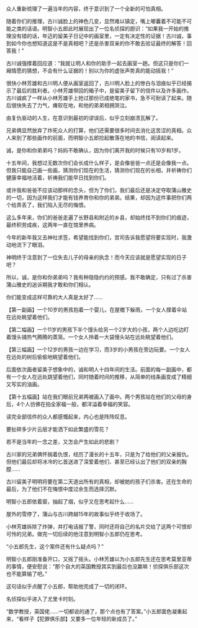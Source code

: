 众人重新梳理了一遍当年的内容，终于意识到了一个全新的可怕真相。

随着你们的推理，古川诚脸上的神色几变，显然难以镇定，嘴上嘟囊着不可能不可能之类的话语。明智小五郎此时展现出了一位名侦探的胆识：“如果我一开始的推理没有错的话，年迈的留美子日记中的画室里，一定有决定性的证据！古川诚，事到如今你也想知道这是不是真相吧？还是杀害双亲的你不敢去验证最终的解答！回答我！”

古川诚强撑着回应道：“我就让明人和你的助手一起去画室一趟。但这只是你们一厢情愿的猜想，不会有什么证据的！别以为你的虚张声势真的能动摇我！”

很快小林芳雄和古川明人便从画室返回了，古川明人脸上的惨白与泪痕似乎已经揭示了最后的胜利者。小林芳雄带回的箱子中，是留美子留下的信件以及许多画作。古川诚疯了一样从小林芳雄手上抢过那份已成绝笔的家书，急不可耐读了起来。随后很快失去了力气，瘫软在地，和他的弟弟相拥哭泣。

由复仇驱动的人生，在意识到最初的谬误后，似乎立刻崩溃瓦解了。

兄弟俩显然放弃了炸死众人的打算，他们还需要很多时间去消化这苦涩的真相。众人来到了那些画作的前面，而明智小五郎捡起散落在地的书信，阅读起来。

诚，是你和你弟弟吗？妈妈不敢确认，因为你们离开我的时候只有10岁和1岁。

十五年间，我想过无数次你们会长成什么样子，是会像爸爸一点还是会像我一点。但我只能自己画一些画，猜测你们现在的生活，猜测你们现在的长相，并祈祷你们健康幸福地活着，祈祷我们能早日找到你们。

或许我和爸爸不应该动那样的念头，但为了你们，我们最后还是决定夺取蒲山雅史的一切，因为这样我们才能有钱养育你和你的弟弟。结果，却因为这件事把你们两个给弄丢了，我们陷入无尽的悔恨。

这么多年来，你们的爸爸走遍了长野县和附近的乡县，却始终找不到你们的痕迹，最终积劳成疾，这两年一直在馆里养病。

今年的新年我又去神社求签，希望能找到你们，宫司告诉我愿望将要实现时，我激动地流下了眼泪。

神明终于注意到了一位失去儿子的母亲的执念！而今天应该就是愿望实现的日子吧？

所以，诚，是你和你弟弟吗？我有种隐隐约约的预感。我不敢确定，只有过了杀害蒲山雅史的追诉期我才敢和你们相认。

你们能变成这样可靠的大人真是太好了……

【第一副画】一个10岁的男孩抱着一个婴儿，在屋檐下躲雨，一个女人撑着伞站在远处眺望着他们。

【第二幅画】一个11岁的男孩下半个馒头给另一个2岁大的小孩，两个人边吃边盯着馒头铺热气腾腾的蒸笼。一个女人拎着一大袋慢头站在远处眺望着他们。

【第三幅画】一个12岁的男孩一边在学习，而3岁的小男孩在旁边玩要。一个女人在远处的树后偷偷地眺望着他们。

后面依次画者留美子想象中的，诚和明人十四年间的生活。前面的每一副画中，都有一个女人在远处跳望着他们，同时随着时间的推移，从简单的线条画变成了精细又写实的油画。

【第十五幅画】站在我们眼前兄弟两被画入了画中。两个男孩站在他们的父母的身后，4个人彷佛在拍全家福一般，都洋溢着幸福的笑容。

读完全部信件的众人都感慨起来，内心也是阵阵叹息。

要扯碎多少片云层才能洒下如此繁盛的雪花？

若不是当年的一念之差，又怎会产生如此的悲剧？

古川家的兄弟俩怀揣着仇恨，经历了漫长的十五年，只是为了给他们的父亲报仇。但他们最后却将冰冷的匕首送进了深爱着他们、甚至已经认出了他们的双亲的胸膛……

古川留美子明明将要在第二天道出所有的真相，却被她的孩子们杀害。还在生命的最后，为了他们不在悔恨中度过余生而选择沉默。

明智小五郎依着窗，抽起了烟，似乎又在思考起什么……

屋外的雪停了，蒲山与古川跨越15年的故事似乎终于收场了。

小林芳雄拆除了炸弹，并打电话报了警，同时还将自己的名片交给了这两个可恨却可怜的兄弟。做完一切后续的他注意到明智小五郎仍在思考。

“小五郎先生，这个案件还有什么疑点吗？”

明智小五郎刚准备开口，又摇了摇头。小林芳雄以为小五郎先生还在思考莫里亚蒂的事情，便安慰说：“那个自大的英国教授其实到最后也没赢嘛！侦探俱乐部这次也不能算输了吧。”

这句话似乎点醒了小五郎，帮助他完成了一切的闭环。

名侦探似乎进入了尤里卡时刻。

“数学教授，英国佬……一切都说的通了，那个点也有了答案。”小五郎面色凝重起来，“看样子【犯罪俱乐部】又要多一位年轻的新成员了。”